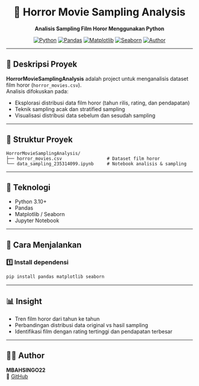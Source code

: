 <h1 align="center">🎥 Horror Movie Sampling Analysis</h1>
<p align="center">
  <b>Analisis Sampling Film Horor Menggunakan Python</b><br>
</p>

<div align="center">

[![Python](https://img.shields.io/badge/Python-3.10+-blue?logo=python)](https://www.python.org/)
[![Pandas](https://img.shields.io/badge/Pandas-Data%20Analysis-yellow?logo=pandas)](https://pandas.pydata.org/)
[![Matplotlib](https://img.shields.io/badge/Matplotlib-Visualization-success?logo=matplotlib)](https://matplotlib.org/)
[![Seaborn](https://img.shields.io/badge/Seaborn-Statistical%20Plots-orange?logo=seaborn)](https://seaborn.pydata.org/)
[![Author](https://img.shields.io/badge/Author-MBAHSINGO22-blue)](https://github.com/MBAHSINGO22)

</div>

---

## 📖 Deskripsi Proyek

**HorrorMovieSamplingAnalysis** adalah project untuk menganalisis dataset film horor (`horror_movies.csv`).  
Analisis difokuskan pada:
- Eksplorasi distribusi data film horor (tahun rilis, rating, dan pendapatan)
- Teknik sampling acak dan stratified sampling
- Visualisasi distribusi data sebelum dan sesudah sampling

---

## 📂 Struktur Proyek

```
HorrorMovieSamplingAnalysis/
├── horror_movies.csv                 # Dataset film horor
└── data_sampling_235314099.ipynb     # Notebook analisis & sampling
```

---

## 🧰 Teknologi

- Python 3.10+
- Pandas
- Matplotlib / Seaborn
- Jupyter Notebook

---

## 🚀 Cara Menjalankan

### 1️⃣ Install dependensi
```bash
pip install pandas matplotlib seaborn
```

---

## 📊 Insight

- Tren film horor dari tahun ke tahun
- Perbandingan distribusi data original vs hasil sampling
- Identifikasi film dengan rating tertinggi dan pendapatan terbesar

---

## 👨‍💻 Author

**MBAHSINGO22**  
🔗 [GitHub](https://github.com/MBAHSINGO22)
